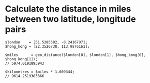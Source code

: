 # Calculate the distance in miles between two latitude, longitude pairs

```
$london    = [51.5285582, -0.2416797];
$hong_kong = [22.3526738, 113.9876161];

$miles      = geo_distance($london[0], $london[1], $hong_kong[0], $hong_kong[1]);
// 5974.0191893943

$kilometres = $miles * 1.609344;
// 9614.2519383366
```
